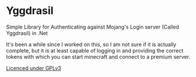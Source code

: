 # Yggdrasil
Simple Library for Authenticating against Mojang's Login server (Called Yggdrasil) in .Net

It's been a while since I worked on this, so I am not sure if it is actually complete, but it is at least capable of logging in and providing the correct tokens with which you can start minecraft and connect to a premium server.

[Licenced under GPLv3](http://www.gnu.org/licenses/gpl-3.0.txt)
